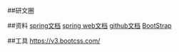 
##研文圈

##资料
[spring文档](https://spring.io/guides)
[spring web文档](https://spring.io/guides/gs/serving-web-content/)
[github文档](https://github.com/likeyoukang/yanwenquan)
[BootStrap](https://v3.bootcss.com)

##工具
https://v3.bootcss.com/